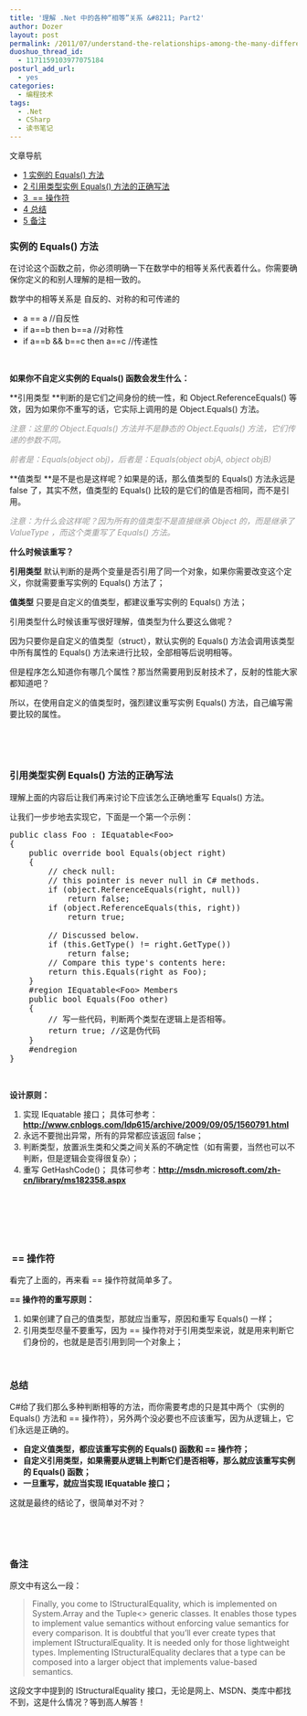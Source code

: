 ```yaml
---
title: '理解 .Net 中的各种“相等”关系 &#8211; Part2'
author: Dozer
layout: post
permalink: /2011/07/understand-the-relationships-among-the-many-different-concepts-of-equality-part2/
duoshuo_thread_id:
  - 1171159103977075184
posturl_add_url:
  - yes
categories:
  - 编程技术
tags:
  - .Net
  - CSharp
  - 读书笔记
---
```

<div id="toc_container" class="no_bullets">
  <p class="toc_title">
    文章导航
  </p>
  
  <ul class="toc_list">
    <li>
      <a href="#_Equals"><span class="toc_number toc_depth_1">1</span> 实例的 Equals() 方法</a>
    </li>
    <li>
      <a href="#_Equals-2"><span class="toc_number toc_depth_1">2</span> 引用类型实例 Equals() 方法的正确写法</a>
    </li>
    <li>
      <a href="#i"><span class="toc_number toc_depth_1">3</span>  == 操作符</a>
    </li>
    <li>
      <a href="#i-2"><span class="toc_number toc_depth_1">4</span> 总结</a>
    </li>
    <li>
      <a href="#i-3"><span class="toc_number toc_depth_1">5</span> 备注</a>
    </li>
  </ul>
</div>

### <span id="_Equals">实例的 Equals() 方法</span>

在讨论这个函数之前，你必须明确一下在数学中的相等关系代表着什么。你需要确保你定义的和别人理解的是相一致的。

数学中的相等关系是 自反的、对称的和可传递的

*   a == a //自反性
*   if a==b then b==a //对称性
*   if a==b && b==c then a==c //传递性

&nbsp;

**如果你不自定义实例的 Equals() 函数会发生什么：**

**引用类型 **判断的是它们之间身份的统一性，和 Object.ReferenceEquals() 等效，因为如果你不重写的话，它实际上调用的是 Object.Equals() 方法。

*<span style="color: #999999;">注意：这里的 Object.Equals() 方法并不是静态的 Object.Equals() 方法，它们传递的参数不同。</span>*

*<span style="color: #999999;">前者是：Equals(object obj)，后者是：Equals(object objA, object objB)</span>*

**值类型 **是不是也是这样呢？如果是的话，那么值类型的 Equals() 方法永远是 false 了，其实不然，值类型的 Equals() 比较的是它们的值是否相同，而不是引用。

*<span style="color: #999999;">注意：为什么会这样呢？因为所有的值类型不是直接继承 Object 的，而是继承了 ValueType ，而这个类重写了 Equals() 方法。</span>*

<!--more-->

**什么时候该重写？**

**引用类型** 默认判断的是两个变量是否引用了同一个对象，如果你需要改变这个定义，你就需要重写实例的 Equals() 方法了；

**值类型** 只要是自定义的值类型，都建议重写实例的 Equals() 方法；

引用类型什么时候该重写很好理解，值类型为什么要这么做呢？

因为只要你是自定义的值类型（struct），默认实例的 Equals() 方法会调用该类型中所有属性的 Equals() 方法来进行比较，全部相等后说明相等。

但是程序怎么知道你有哪几个属性？那当然需要用到反射技术了，反射的性能大家都知道吧？

所以，在使用自定义的值类型时，强烈建议重写实例 Equals() 方法，自己编写需要比较的属性。

&nbsp;

&nbsp;

### <span id="_Equals-2">引用类型实例 Equals() 方法的正确写法</span>

理解上面的内容后让我们再来讨论下应该怎么正确地重写 Equals() 方法。

让我们一步步地去实现它，下面是一个第一个示例：

<pre class="brush:csharp">public class Foo : IEquatable&lt;Foo&gt;
{
	public override bool Equals(object right)
	{
		// check null:
		// this pointer is never null in C# methods.
		if (object.ReferenceEquals(right, null))
			return false;
		if (object.ReferenceEquals(this, right))
			return true;

		// Discussed below.
		if (this.GetType() != right.GetType())
			return false;
		// Compare this type's contents here:
		return this.Equals(right as Foo);
	}
	#region IEquatable&lt;Foo&gt; Members
	public bool Equals(Foo other)
	{
		// 写一些代码，判断两个类型在逻辑上是否相等。
		return true; //这是伪代码
	}
	#endregion
}</pre>

&nbsp;

**设计原则：**

1.  实现 IEquatable<Foo> 接口； 具体可参考：**<http://www.cnblogs.com/ldp615/archive/2009/09/05/1560791.html>**
2.  永远不要抛出异常，所有的异常都应该返回 false；
3.  判断类型，放置派生类和父类之间关系的不确定性（如有需要，当然也可以不判断，但是逻辑会变得很复杂）；
4.  重写 GetHashCode()； 具体可参考：**<http://msdn.microsoft.com/zh-cn/library/ms182358.aspx>**

&nbsp;

&nbsp;

&nbsp;

### <span id="i"> == 操作符</span>

看完了上面的，再来看 == 操作符就简单多了。

**== 操作符的重写原则：**

1.  如果创建了自己的值类型，那就应当重写，原因和重写 Equals() 一样；
2.  引用类型尽量不要重写，因为 == 操作符对于引用类型来说，就是用来判断它们身份的，也就是是否引用到同一个对象上；

&nbsp;

### <span id="i-2">总结</span>

C#给了我们那么多种判断相等的方法，而你需要考虑的只是其中两个（实例的 Equals() 方法和 == 操作符），另外两个没必要也不应该重写，因为从逻辑上，它们永远是正确的。

*   **自定义值类型，都应该重写实例的 Equals() 函数和 == 操作符；**
*   **自定义引用类型，如果需要从逻辑上判断它们是否相等，那么就应该重写实例的 Equals() 函数；**
*   **一旦重写，就应当实现 IEquatable<T> 接口；**

这就是最终的结论了，很简单对不对？

&nbsp;

&nbsp;

### <span id="i-3">备注</span>

原文中有这么一段：

> Finally, you come to IStructuralEquality, which is implemented on System.Array and the Tuple<> generic classes. It enables those types to implement value semantics without enforcing value semantics for every comparison. It is doubtful that you’ll ever create types that implement IStructuralEquality. It is needed only for those lightweight types. Implementing IStructuralEquality declares that a type can be composed into a larger object that implements value-based semantics.

这段文字中提到的 IStructuralEquality 接口，无论是网上、MSDN、类库中都找不到，这是什么情况？等到高人解答！

&nbsp;